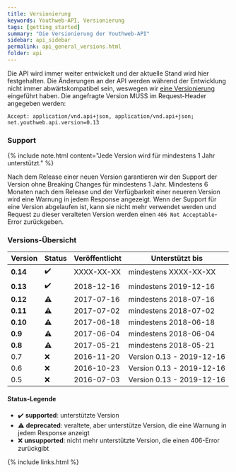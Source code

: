 ```yaml
---
title: Versionierung
keywords: Youthweb-API, Versionierung
tags: [getting_started]
summary: "Die Versionierung der Youthweb-API"
sidebar: api_sidebar
permalink: api_general_versions.html
folder: api
---
```


Die API wird immer weiter entwickelt und der aktuelle Stand wird hier festgehalten. Die Änderungen an der API werden während der Entwicklung nicht immer abwärtskompatibel sein, weswegen wir [eine Versionierung](http://semver.org/) eingeführt haben. Die angefragte Version MUSS im Request-Header angegeben werden:

`Accept: application/vnd.api+json, application/vnd.api+json; net.youthweb.api.version=0.13`

### Support

{% include note.html content="Jede Version wird für mindestens 1 Jahr unterstützt." %}

Nach dem Release einer neuen Version garantieren wir den Support der Version ohne Breaking Changes für mindestens 1 Jahr. Mindestens 6 Monaten nach dem Release und der Verfügbarkeit einer neueren Version wird eine Warnung in jedem Response angezeigt. Wenn der Support für eine Version abgelaufen ist, kann sie nicht mehr verwendet werden und Request zu dieser veralteten Version werden einen `406 Not Acceptable`-Error zurückgeben.

### Versions-Übersicht

| Version      | Status             | Veröffentlicht | Unterstützt bis           |
|--------------|--------------------|----------------|---------------------------|
| **0.14**     | :heavy_check_mark: | XXXX-XX-XX     | mindestens XXXX-XX-XX     |
| **0.13**     | :heavy_check_mark: | 2018-12-16     | mindestens 2019-12-16     |
| **0.12**     | :warning:          | 2017-07-16     | mindestens 2018-07-16     |
| **0.11**     | :warning:          | 2017-07-02     | mindestens 2018-07-02     |
| **0.10**     | :warning:          | 2017-06-18     | mindestens 2018-06-18     |
| **0.9**      | :warning:          | 2017-06-04     | mindestens 2018-06-04     |
| **0.8**      | :warning:          | 2017-05-21     | mindestens 2018-05-21     |
| 0.7          | :x:                | 2016-11-20     | Version 0.13 - 2019-12-16 |
| 0.6          | :x:                | 2016-10-23     | Version 0.13 - 2019-12-16 |
| 0.5          | :x:                | 2016-07-03     | Version 0.13 - 2019-12-16 |

#### Status-Legende

- :heavy_check_mark: **supported**: unterstützte Version
- :warning: **deprecated**: veraltete, aber unterstütze Version, die eine Warnung in jedem Response anzeigt
- :x: **unsupported**: nicht mehr unterstützte Version, die einen 406-Error zurückgibt

{% include links.html %}
